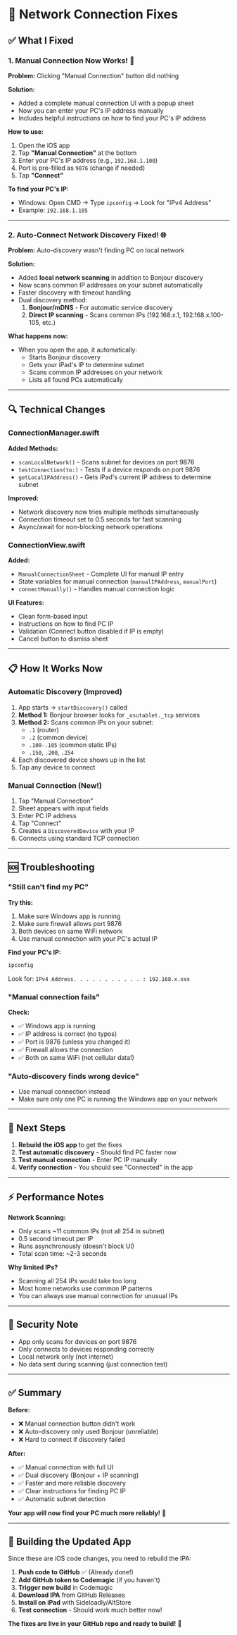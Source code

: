 # 🔧 Network Connection Fixes

## ✅ What I Fixed

### 1. Manual Connection Now Works! 🎉

**Problem:** Clicking "Manual Connection" button did nothing

**Solution:**
- Added a complete manual connection UI with a popup sheet
- Now you can enter your PC's IP address manually
- Includes helpful instructions on how to find your PC's IP address

**How to use:**
1. Open the iOS app
2. Tap **"Manual Connection"** at the bottom
3. Enter your PC's IP address (e.g., `192.168.1.100`)
4. Port is pre-filled as `9876` (change if needed)
5. Tap **"Connect"**

**To find your PC's IP:**
- Windows: Open CMD → Type `ipconfig` → Look for "IPv4 Address"
- Example: `192.168.1.105`

---

### 2. Auto-Connect Network Discovery Fixed! 🌐

**Problem:** Auto-discovery wasn't finding PC on local network

**Solution:**
- Added **local network scanning** in addition to Bonjour discovery
- Now scans common IP addresses on your subnet automatically
- Faster discovery with timeout handling
- Dual discovery method:
  1. **Bonjour/mDNS** - For automatic service discovery
  2. **Direct IP scanning** - Scans common IPs (192.168.x.1, 192.168.x.100-105, etc.)

**What happens now:**
- When you open the app, it automatically:
  - Starts Bonjour discovery
  - Gets your iPad's IP to determine subnet
  - Scans common IP addresses on your network
  - Lists all found PCs automatically

---

## 🔍 Technical Changes

### ConnectionManager.swift

**Added Methods:**
- `scanLocalNetwork()` - Scans subnet for devices on port 9876
- `testConnection(to:)` - Tests if a device responds on port 9876
- `getLocalIPAddress()` - Gets iPad's current IP address to determine subnet

**Improved:**
- Network discovery now tries multiple methods simultaneously
- Connection timeout set to 0.5 seconds for fast scanning
- Async/await for non-blocking network operations

### ConnectionView.swift

**Added:**
- `ManualConnectionSheet` - Complete UI for manual IP entry
- State variables for manual connection (`manualIPAddress`, `manualPort`)
- `connectManually()` - Handles manual connection logic

**UI Features:**
- Clean form-based input
- Instructions on how to find PC IP
- Validation (Connect button disabled if IP is empty)
- Cancel button to dismiss sheet

---

## 📋 How It Works Now

### Automatic Discovery (Improved)

1. App starts → `startDiscovery()` called
2. **Method 1:** Bonjour browser looks for `_osutablet._tcp` services
3. **Method 2:** Scans common IPs on your subnet:
   - `.1` (router)
   - `.2` (common device)
   - `.100-.105` (common static IPs)
   - `.150`, `.200`, `.254`
4. Each discovered device shows up in the list
5. Tap any device to connect

### Manual Connection (New!)

1. Tap "Manual Connection"
2. Sheet appears with input fields
3. Enter PC IP address
4. Tap "Connect"
5. Creates a `DiscoveredDevice` with your IP
6. Connects using standard TCP connection

---

## 🆘 Troubleshooting

### "Still can't find my PC"

**Try this:**
1. Make sure Windows app is running
2. Make sure firewall allows port 9876
3. Both devices on same WiFi network
4. Use manual connection with your PC's actual IP

**Find your PC's IP:**
```cmd
ipconfig
```
Look for: `IPv4 Address. . . . . . . . . . . : 192.168.x.xxx`

### "Manual connection fails"

**Check:**
- ✅ Windows app is running
- ✅ IP address is correct (no typos)
- ✅ Port is 9876 (unless you changed it)
- ✅ Firewall allows the connection
- ✅ Both on same WiFi (not cellular data!)

### "Auto-discovery finds wrong device"

- Use manual connection instead
- Make sure only one PC is running the Windows app on your network

---

## 🎯 Next Steps

1. **Rebuild the iOS app** to get the fixes
2. **Test automatic discovery** - Should find PC faster now
3. **Test manual connection** - Enter PC IP manually
4. **Verify connection** - You should see "Connected" in the app

---

## ⚡ Performance Notes

**Network Scanning:**
- Only scans ~11 common IPs (not all 254 in subnet)
- 0.5 second timeout per IP
- Runs asynchronously (doesn't block UI)
- Total scan time: ~2-3 seconds

**Why limited IPs?**
- Scanning all 254 IPs would take too long
- Most home networks use common IP patterns
- You can always use manual connection for unusual IPs

---

## 🔐 Security Note

- App only scans for devices on port 9876
- Only connects to devices responding correctly
- Local network only (not internet)
- No data sent during scanning (just connection test)

---

## ✅ Summary

**Before:**
- ❌ Manual connection button didn't work
- ❌ Auto-discovery only used Bonjour (unreliable)
- ❌ Hard to connect if discovery failed

**After:**
- ✅ Manual connection with full UI
- ✅ Dual discovery (Bonjour + IP scanning)
- ✅ Faster and more reliable discovery
- ✅ Clear instructions for finding PC IP
- ✅ Automatic subnet detection

**Your app will now find your PC much more reliably!** 🚀

---

## 📱 Building the Updated App

Since these are iOS code changes, you need to rebuild the IPA:

1. **Push code to GitHub** ✅ (Already done!)
2. **Add GitHub token to Codemagic** (if you haven't)
3. **Trigger new build** in Codemagic
4. **Download IPA** from GitHub Releases
5. **Install on iPad** with Sideloadly/AltStore
6. **Test connection** - Should work much better now!

**The fixes are live in your GitHub repo and ready to build!** 🎉
